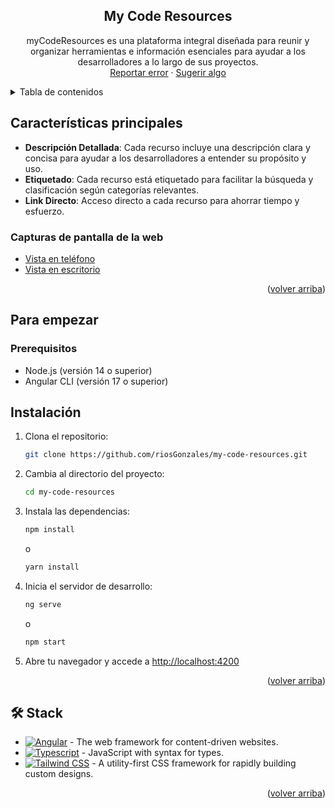 <a name="readme-top"></a>
<div align="center">

## My Code Resources

myCodeResources es una plataforma integral diseñada para reunir y organizar herramientas e información esenciales para ayudar a los desarrolladores a lo largo de sus proyectos.\
[Reportar error](https://github.com/riosGonzales/my-code-resources/issues) · [Sugerir algo](https://github.com/riosGonzales/my-code-resources/issues)

</div>

<details>
<summary>Tabla de contenidos</summary>

- [Web oficial My Code Resources](#my-code-resources)
- [Características principales](#características-principales)
  - [Capturas de pantalla de la web](#capturas-de-pantalla-de-la-web)
- [Para empezar](#para-empezar)
  - [Prerequisitos](#prerequisitos)
  - [Instalación](#instalación)
- [🛠️ Stack](#️-stack)

</details>

## Características principales

- **Descripción Detallada**: Cada recurso incluye una descripción clara y concisa para ayudar a los desarrolladores a entender su propósito y uso.
- **Etiquetado**: Cada recurso está etiquetado para facilitar la búsqueda y clasificación según categorías relevantes.
- **Link Directo**: Acceso directo a cada recurso para ahorrar tiempo y esfuerzo.

### Capturas de pantalla de la web

- [Vista en teléfono](https://github.com/riosGonzales/my-code-resources/blob/main/src/assets/phone.png)
- [Vista en escritorio](https://github.com/riosGonzales/my-code-resources/blob/main/src/assets/desktop.png)

<p align="right">(<a href="#readme-top">volver arriba</a>)</p>

## Para empezar

### Prerequisitos

- Node.js (versión 14 o superior)
- Angular CLI (versión 17 o superior)

## Instalación

1. Clona el repositorio:
    ```bash
    git clone https://github.com/riosGonzales/my-code-resources.git
    ```
2. Cambia al directorio del proyecto:
    ```bash
    cd my-code-resources
    ```
3. Instala las dependencias:
    ```bash
    npm install
    ```
    o
    ```bash
    yarn install
    ```
4. Inicia el servidor de desarrollo:
    ```bash
    ng serve
    ```
    o
    ```bash
    npm start
    ```
5. Abre tu navegador y accede a [http://localhost:4200](http://localhost:4200)


<p align="right">(<a href="#readme-top">volver arriba</a>)</p>

## 🛠️ Stack

- [![Angular][angular-badge]][angular-url] - The web framework for content-driven websites.
- [![Typescript][typescript-badge]][typescript-url] - JavaScript with syntax for types.
- [![Tailwind CSS][tailwind-badge]][tailwind-url] - A utility-first CSS framework for rapidly building custom designs.


<p align="right">(<a href="#readme-top">volver arriba</a>)</p>


[angular-url]: https://angular.dev/
[typescript-url]: https://www.typescriptlang.org/
[tailwind-url]: https://tailwindcss.com/
[animations-url]: https://www.tailwindcss-animated.com/
[angular-badge]: https://img.shields.io/badge/Angular-DD0031?style=for-the-badge&logo=angular&logoColor=white
[typescript-badge]: https://img.shields.io/badge/Typescript-007ACC?style=for-the-badge&logo=typescript&logoColor=white&color=blue
[tailwind-badge]: https://img.shields.io/badge/Tailwind-ffffff?style=for-the-badge&logo=tailwindcss&logoColor=38bdf8
